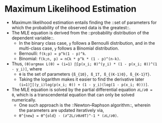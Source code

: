# Maximum Likelihood Estimation

* Maximum likelihood estimation entails finding the ::set of parameters for which the probability of the observed data is the greatest::. 
* The MLE equation is derived from the ::probability distribution of the dependent variable::.
    * In the binary class case, `y` follows a Bernoulli distribution, and in the multi-class case, `y` follows a Binomial distribution.
    * Bernoulli: `f(k;p) = p^k(1 - p)^k`.
    * Binomial: `f(k;n, p) = nCk * p^k * (1 - p)^(n-k)`.
* Thus, `(θ)argmax L(θ) = (i=1) ∏[p(x_i; θ)^(y_i) * (1 - p(x_i; θ))^(1 - y_i)]`, where
    * `θ` is the set of parameters `{ß_{10}, ß_1T, ß_{(K-1)0}, ß_{K-1}T}`.
    * Taking the logarithm makes it easier to find the derivative later `(i=1)∑[(y_i)log(p(x_i; θ)) + (1 - y_i)(log(1 - p(x_i; θ)))]`.
* The MLE equation is solved by the partial differential equation `∂L/∂θ = 0`, which is a transcendental equation that can only be solved numerically.
    * One such approach is the ::Newton–Raphson algorithm::, wherein the parameters are updated iteratively via,
    * `θ^{new} = θ^{old} - (∂^2L/∂θ∂θT)^-1 * (∂L/∂θ)`.
